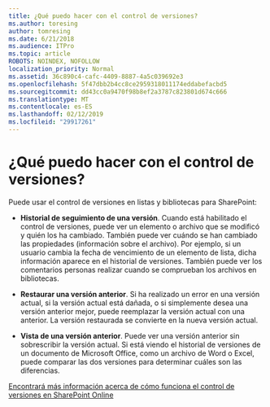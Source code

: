 ```yaml
---
title: ¿Qué puedo hacer con el control de versiones?
ms.author: toresing
author: tomresing
ms.date: 6/21/2018
ms.audience: ITPro
ms.topic: article
ROBOTS: NOINDEX, NOFOLLOW
localization_priority: Normal
ms.assetid: 36c890c4-cafc-4409-8887-4a5c039692e3
ms.openlocfilehash: 5f47dbb2b4cc8ce2959318011174eddabefacbd5
ms.sourcegitcommit: dd43cc0a9470f98b8ef2a3787c823801d674c666
ms.translationtype: MT
ms.contentlocale: es-ES
ms.lasthandoff: 02/12/2019
ms.locfileid: "29917261"
---
```

# <a name="what-can-i-do-with-versioning"></a>¿Qué puedo hacer con el control de versiones?

Puede usar el control de versiones en listas y bibliotecas para SharePoint:
  
- **Historial de seguimiento de una versión**. Cuando está habilitado el control de versiones, puede ver un elemento o archivo que se modificó y quién los ha cambiado. También puede ver cuándo se han cambiado las propiedades (información sobre el archivo). Por ejemplo, si un usuario cambia la fecha de vencimiento de un elemento de lista, dicha información aparece en el historial de versiones. También puede ver los comentarios personas realizar cuando se comprueban los archivos en bibliotecas. 
    
- **Restaurar una versión anterior**. Si ha realizado un error en una versión actual, si la versión actual está dañada, o si simplemente desea una versión anterior mejor, puede reemplazar la versión actual con una anterior. La versión restaurada se convierte en la nueva versión actual. 
    
- **Vista de una versión anterior**. Puede ver una versión anterior sin sobrescribir la versión actual. Si está viendo el historial de versiones de un documento de Microsoft Office, como un archivo de Word o Excel, puede comparar las dos versiones para determinar cuáles son las diferencias. 
    
[Encontrará más información acerca de cómo funciona el control de versiones en SharePoint Online](https://go.microsoft.com/fwlink/?linkid=875710)
  

